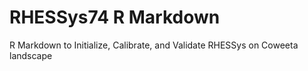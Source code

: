 # RHESSys74 R Markdown
 R Markdown to Initialize, Calibrate, and Validate RHESSys on Coweeta landscape
